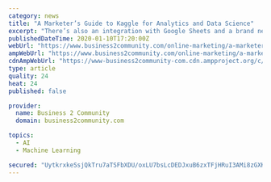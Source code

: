 ```yaml
---
category: news
title: "A Marketer’s Guide to Kaggle for Analytics and Data Science"
excerpt: "There’s also an integration with Google Sheets and a brand new one with Google AutoML (see the next section). I wouldn’t be surprised to see more integrations since Kaggle is now part of Google Cloud. 5. Machine learning with Kaggle: High-quality machine learning and AI with zero code. Integration with Google’s AutoML was announced in ..."
publishedDateTime: 2020-01-10T17:20:00Z
webUrl: "https://www.business2community.com/online-marketing/a-marketers-guide-to-kaggle-for-analytics-and-data-science-02274475"
ampWebUrl: "https://www.business2community.com/online-marketing/a-marketers-guide-to-kaggle-for-analytics-and-data-science-02274475/amp"
cdnAmpWebUrl: "https://www-business2community-com.cdn.ampproject.org/c/s/www.business2community.com/online-marketing/a-marketers-guide-to-kaggle-for-analytics-and-data-science-02274475/amp"
type: article
quality: 24
heat: 24
published: false

provider:
  name: Business 2 Community
  domain: business2community.com

topics:
  - AI
  - Machine Learning

secured: "UytkrxkeSsjQkTru7aTSFbXDU/oxLU7bsLcDEDJxuB6zxTFjHRuI3AMi8zGXKFkJoXsv6Yum5c82HThKAABrENU4EUrU2Q/SKZksVOIS1UOjK8oP/Kc8RrbaQwlWP/tRp/WSLSWPNgb9IXSJPYSngrdF+YHKcoCPk990Wjm1A0SigeVFLXIHtF2JrNPn58rb2dQ7uCP3ysb1yU6LAqlrGw2O9+fdzfCEwtkvg7eKbqSWYNnGF3fgQfRyYDSr3E8FmAG+NiY9zF6ocyEnPVLLodv+V4lSlK1KUveDZ+deHxtOSKySDwNLPMV66Gnz/HmMceVE65bboEFmzhfFyeJvLO4qEsmyCip5Wl1aYMbNFfLczX/fSIAthLZF1a4WR9BaN+yrqXvzy3fNtYjvgFECOB0D6k0vBeMSGLspF6NrotJmbgkOGXeqTn5eAqchpymmB5T1BWdPWLCsQ3x+JW6xDw==;UfrPm9Nx+8u4qtwYU/6aZw=="
---
```


